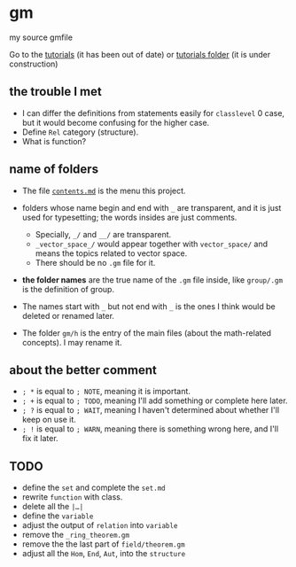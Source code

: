 # gm

my source gmfile

Go to the [tutorials](https://github.com/GiacomoZheng/gm/wiki) (it has been out of date) or [tutorials folder](https://github.com/GiacomoZheng/gm/wiki) (it is under construction)

## the trouble I met
* I can differ the definitions from statements easily for `classlevel` 0 case, but it would become confusing for the higher case.
* Define `Rel` category (structure).
* What is function?
<!-- * What is concept -->

## name of folders

* The file [`contents.md`](./contents.md) is the menu this project.

* folders whose name begin and end with `_` are transparent, and it is just used for typesetting; the words insides are just comments.
	- Specially, `_/` and `__/` are transparent.
	- `_vector_space_/` would appear together with `vector_space/` and means the topics related to vector space.
  - There should be no `.gm` file for it. 

* **the folder names** are the true name of the `.gm` file inside, like `group/.gm` is the definition of group.

* The names start with `_` but not end with `_` is the ones I think would be deleted or renamed later.

* The folder `gm/h` is the entry of the main files (about the math-related concepts). I may rename it.


## about the better comment
* `; *` is equal to `; NOTE`, meaning it is important.
* `; +` is equal to `; TODO`, meaning I'll add something or complete here later.
* `; ?` is equal to `; WAIT`, meaning I haven't determined about whether I'll keep on use it.
* `; !` is equal to `; WARN`, meaning there is something wrong here, and I'll fix it later.

## TODO
* define the `set` and complete the `set.md`
* rewrite `function` with class.
* delete all the `|…|`
* define the `variable`
* adjust the output of `relation` into `variable` 
* remove the `_ring_theorem.gm`
* remove the the last part of `field/theorem.gm`
* adjust all the `Hom`, `End`, `Aut`, into the `structure`

<!-- ## DONE -->
<!-- * add `idempotent` operation -->
<!-- * rewrite `R.algebra` as something into `algebra` -->

<!-- ## Definition order (only for reference)
`class`, `set`, `structure` (`category`), other structures like `poset`, `group` e.t.c -->

